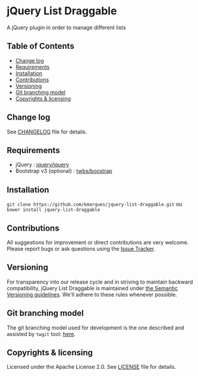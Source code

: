 # jQuery List Draggable
A jQuery plugin in order to manage different lists

## Table of Contents
  * [Change log](#change-log)
  * [Requirements](#requirements)
  * [Installation](#installation)
  * [Contributions](#contributions)
  * [Versioning](#versioning)
  * [Git branching model](#git-branching-model)
  * [Copyrights & licensing](#copyrights--licensing)


## Change log
See [CHANGELOG](CHANGELOG.md) file for details.


## Requirements
 * jQuery : [jquery/jquery](https://github.com/jquery/jquery)
 * Bootstrap v3 (optional) : [twbs/boostrap](https://github.com/twbs/bootstrap)


## Installation
 `git clone https://github.com/kmarques/jquery-list-draggable.git`
 ou
 `bower install jquery-list-draggable`


## Contributions
All suggestions for improvement or direct contributions are very welcome.
Please report bugs or ask questions using the [Issue Tracker](https://github.com/kmarques/jquery-list-draggable/issues).


## Versioning
For transparency into our release cycle and in striving to maintain backward compatibility,
jQuery List Draggable is maintained under [the Semantic Versioning guidelines](http://semver.org/).
We'll adhere to these rules whenever possible.


## Git branching model
The git branching model used for development is the one described and assisted by `twgit` tool: [here](https://github.com/Twenga/twgit).


## Copyrights & licensing
Licensed under the Apache License 2.0.
See [LICENSE](LICENSE) file for details.